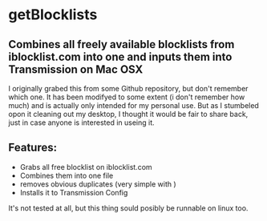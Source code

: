 # getBlocklists
## Combines all freely available blocklists from iblocklist.com into one and inputs them into Transmission on Mac OSX

I originally grabed this from some Github repository, but don't remember which one. It has been modifyed to some extent (i don't remember how much) and is actually only intended for my personal use. 
But as I stumbeled opon it cleaning out my desktop, I thought it would be fair to share back, just in case anyone is interested in useing it.

## Features:
- Grabs all free blocklist on iblocklist.com
- Combines them into one file
- removes obvious duplicates (very simple with )
- Installs it to Transmission Config

It's not tested at all, but this thing sould posibly be runnable on linux too.
